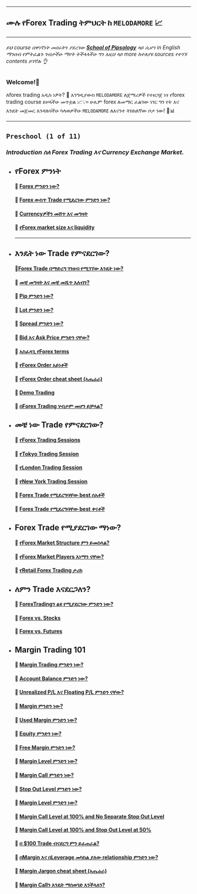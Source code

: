 
------
## ሙሉ የForex Trading ትምህርት ከ ```MELODAMORE``` 📈
------
###### _ይህ course በዋነኛነት መሰሩትን ያደረገው [**School of Pipsology**](https://www.babypips.com/learn/forex) ላይ ሲሆን in English ማንበብ የምትፈልጉ ገብታችሁ ማየት ትችላላችሁ ግን እዚህ ላይ more ከተለያዩ sources የተገኙ contents ይገኛሉ 👌_

### Welcome!🎉
ለforex trading አዲስ ነዎት? 🤔 እንግዲያውስ ```MELODAMORE``` ለጀማሪዎች የተዘጋጀ ነፃ የforex trading course ይዞላችሁ መጥቷል 📈💡። ሁሌም forex ለመማር ፈልገው ነገር ግን የት እና እንዴት መጀመር እንዳለባችሁ ካላወቃችሁ ```MELODAMORE``` ለእናንተ ትክክለኛው ቦታ ነው! 🚀📊

------

## ```Preschool (1 of 11)```
### _Introduction ስለ Forex Trading እና Currency Exchange Market._
 - ## የForex ምንነት
    #### 📌 [Forex ምንድን ነው?]()
    #### 📌 [Forex ውስጥ Trade የሚደረገው ምንድን ነው?]()
    #### 📌 [Currencyዎችን መሸጥ እና መግዛት]()
    #### 📌 [የForex market **size** እና **liquidity**]()
    ---
 - ## እንዴት ነው Trade የምናደርገው?
    #### 📌[Forex Trade በማድረግ ገንዘብ የሚገኘው እንዴት ነው?]()
    #### 📌 [መቼ መግዛት እና መቼ መሼጥ እለብን?]()
    #### 📌 [Pip ምንድን ነው?]()
    #### 📌 [Lot ምንድን ነው?]()
    #### 📌 [Spread ምንድን ነው?]()
    #### 📌 [Bid እና Ask Price ምንድን ናቸው?]()
    #### 📌 [አስፈላጊ የForex terms]()
    #### 📌 [የForex Order አይነቶች]()
    #### 📌 [የForex Order cheat sheet (አጤሬራ)]()
    #### 📌 [Demo Trading]()
    #### 📌 [በForex Trading ሃብታም መሆን ይቻላል?]()

 - ## መቼ ነው Trade የምናደርገው?
    #### 📌 [የForex Trading Sessions]()
    #### 📌 [የTokyo Trading Session]()
    #### 📌 [የLondon Trading Session]()
    #### 📌 [የNew York Trading Session]()
    #### 📌 [Forex Trade የሚደረግባቸው best ሰአቶች]()
    #### 📌 [Forex Trade የሚደረግባቸው best ቀናቶች]()

 - ## Forex Trade የሚያደርገው ማነው?
    #### 📌 [የForex Market Structure ምን ይመስላል?]()
    #### 📌 [የForex Market Players እነማን ናቸው?]()
    #### 📌 [የRetail Forex Trading ታሪክ]()

 - ## ለምን Trade እናደርጋለን?
    #### 📌 [ForexTradingን ልዩ የሚያደርገው ምንድን ነው?]()
    #### 📌 [Forex vs. Stocks]()
    #### 📌 [Forex vs. Futures]()

 - ## Margin Trading 101
    #### 📌 [Margin Trading ምንድን ነው?]()
    #### 📌 [Account Balance ምንድን ነው?]()
    #### 📌 [Unrealized P/L እና Floating P/L ምንድን ናቸው?]()
    #### 📌 [Margin ምንድን ነው?]()
    #### 📌 [Used Margin ምንድን ነው?]()
    #### 📌 [Equity ምንድን ነው?]()
    #### 📌 [Free Margin ምንድን ነው?]()
    #### 📌 [Margin Level ምንድን ነው?]()
    #### 📌 [Margin Call ምንድን ነው?]()
    #### 📌 [Stop Out Level ምንድን ነው?]()
    #### 📌 [Margin Level ምንድን ነው?]()
    #### 📌 [Margin Call Level at 100% and No Separate Stop Out Level]()
    #### 📌 [Margin Call Level at 100% and Stop Out Level at 50%]()
    #### 📌 [በ $100 Trade ብናደርግ ምን ይፈጠራል?]()
    #### 📌 [በMargin እና በLeverage መካከል ያለው relationship ምንድን ነው?]()
    #### 📌 [Margin Jargon cheat sheet (አጤሬራ)]()
    #### 📌 [Margin Callን እንዴት ማስወገድ እንችላለን?]()
